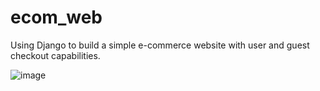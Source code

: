 # ecom_web

Using Django to build a simple e-commerce website with user and guest checkout capabilities.

![image](https://user-images.githubusercontent.com/87808113/196162153-dbdf2e39-6f85-4f18-a7fd-783b2ca6692f.png)
